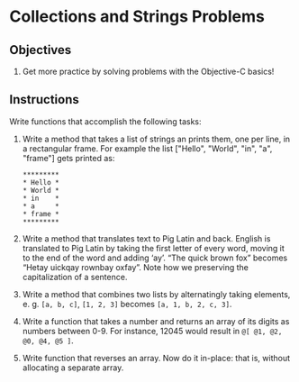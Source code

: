 # Collections and Strings Problems

## Objectives

1. Get more practice by solving problems with the Objective-C basics!

## Instructions

Write functions that accomplish the following tasks:

1. Write a method that takes a list of strings an prints them, one per line, in a rectangular frame. For example the list ["Hello", "World", "in", "a", "frame"] gets printed as:

    ```
    *********
    * Hello *
    * World *
    * in    *
    * a     *
    * frame *
    *********
    ```
2. Write a method that translates text to Pig Latin and back. English is translated to Pig Latin by taking the first letter of every word, moving it to the end of the word and adding ‘ay’. “The quick brown fox” becomes “Hetay uickqay rownbay oxfay”. Note how we preserving the capitalization of a sentence.

3. Write a method that combines two lists by alternatingly taking elements, e. g. `[a, b, c]`, `[1, 2, 3]` becomes `[a, 1, b, 2, c, 3]`.

4. Write a function that takes a number and returns an array of its digits as numbers between 0-9. For instance, 12045 would result in `@[ @1, @2, @0, @4, @5 ]`.

5. Write function that reverses an array. Now do it in-place: that is, without allocating a separate array.
